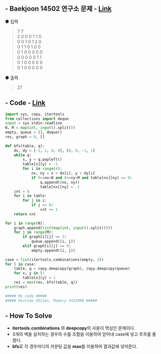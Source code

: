 ## - Baekjoon 14502 연구소 문제 - [Link](https://www.acmicpc.net/problem/14502)
● 입력  
> 7 7  
2 0 0 0 1 1 0  
0 0 1 0 1 2 0  
0 1 1 0 1 0 0  
0 1 0 0 0 0 0  
0 0 0 0 0 1 1  
0 1 0 0 0 0 0  
0 1 0 0 0 0 0

● 출력
> 27

## - Code - [Link](https://github.com/imtaesuu/AlgorithmPractice_with_Python/blob/main/Graph_Traversal/Baekjoon_14502/Baekjoon_14502.py)

```python
import sys, copy, itertools
from collections import deque
input = sys.stdin.readline
N, M = map(int, input().split())
empty, queue = [], deque()
res, graph = 0, []
        
def bfs(table, q):
    dx, dy = [-1, 1, 0, 0], [0, 0, -1, 1]   
    while q:
        x, y = q.popleft()
        table[x][y] = -1
        for i in range(4):
            nx, ny = x + dx[i], y + dy[i]
            if 0<=nx<N and 0<=ny<M and table[nx][ny] == 0:
                q.append((nx, ny))
                table[nx][ny] = -1
    cnt = 0
    for i in table:
        for j in i:
            if j == 0:
                cnt += 1
    return cnt
    
for i in range(N):
    graph.append(list(map(int, input().split())))
    for j in range(M):
        if graph[i][j] == 2:
            queue.append((i, j))
        elif graph[i][j] == 0:
            empty.append((i, j))   
    
case = list(itertools.combinations(empty, 3))
for l in case:
    table, q = copy.deepcopy(graph), copy.deepcopy(queue)
    for x, y in l:
        table[x][y] = 1  
    res = max(res, bfs(table, q))
print(res)
	
##### My code #####
##### Runtime 4912ms, Memory 34320KB #####
```

## - **How To Solve**
- **itertools.combinations** 와 **deepcopy**의 사용이 핵심인 문제이다.
- 3개의 벽을 설치하는 경우의 수를 조합을 이용하여 얻어내 case에 넣고 루프를 돌렸다.
- **bfs**로 각 경우마다의 카운팅 값을 **max**를 이용하여 결과값에 넣어준다.